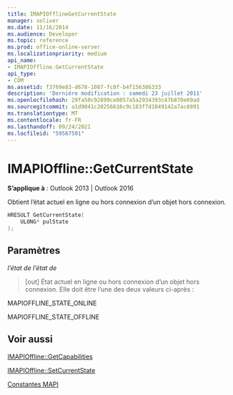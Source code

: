 ```yaml
---
title: IMAPIOfflineGetCurrentState
manager: soliver
ms.date: 11/16/2014
ms.audience: Developer
ms.topic: reference
ms.prod: office-online-server
ms.localizationpriority: medium
api_name:
- IMAPIOffline.GetCurrentState
api_type:
- COM
ms.assetid: f3769e83-d678-1087-fc0f-b4f156386333
description: 'Derniére modification : samedi 23 juillet 2011'
ms.openlocfilehash: 29fa50c92899ce0857a5a2934393c47b870e69ad
ms.sourcegitcommit: a1d9041c20256616c9c183f7d1049142a7ac6991
ms.translationtype: MT
ms.contentlocale: fr-FR
ms.lasthandoff: 09/24/2021
ms.locfileid: "59567591"
---
```

# <a name="imapiofflinegetcurrentstate"></a>IMAPIOffline::GetCurrentState

  
  
**S’applique à** : Outlook 2013 | Outlook 2016 
  
Obtient l’état actuel en ligne ou hors connexion d’un objet hors connexion.
  
```cpp
HRESULT GetCurrentState( 
    ULONG* pulState 
);
```

## <a name="parameters"></a>Paramètres

 _l’état de l’état de_
  
> [out] État actuel en ligne ou hors connexion d’un objet hors connexion. Elle doit être l’une des deux valeurs ci-après :
    
MAPIOFFLINE_STATE_ONLINE
  
> 
    
MAPIOFFLINE_STATE_OFFLINE
  
> 
    
## <a name="see-also"></a>Voir aussi



[IMAPIOffline::GetCapabilities](imapioffline-getcapabilities.md)
  
[IMAPIOffline::SetCurrentState](imapioffline-setcurrentstate.md)


[Constantes MAPI](mapi-constants.md)

